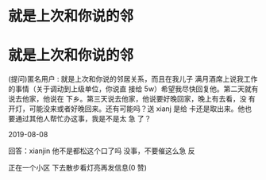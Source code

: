# 就是上次和你说的邻

# 就是上次和你说的邻

(提问)匿名用户 : 就是上次和你说的邻居关系，而且在我儿子 满月酒席上说我工作的事情（关于调动到上级单位，你说直 接给 5w）希望我尽快回复他。第二天就有说去他家，他说在 下乡。第三天说去他家，他说要好晚回家，晚上有去看，没 有开灯，可能没来或者好晚回来。还有可能吗？送 xianj 是给 卡还是取出来。他也要通过其他人帮忙办这事，我是不是太 急 了？

2019-08-08

回答：xianjin 他不是都松这个口了吗 没事，不要催这么急 反

正在一个小区 下去散步看灯亮再发信息(0 赞)